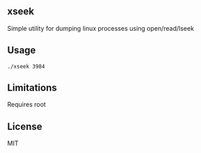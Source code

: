 xseek
---
Simple utility for dumping linux processes using open/read/lseek

Usage
---
`./xseek 3984`

Limitations
---
Requires root

License
---
MIT
